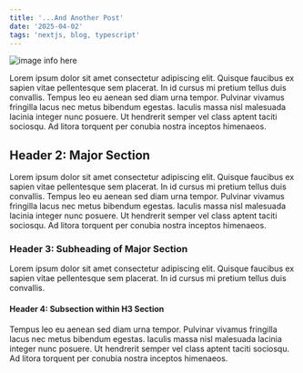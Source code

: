 ```yaml
---
title: '...And Another Post'
date: '2025-04-02'
tags: 'nextjs, blog, typescript'
---
```


![image info here](/assets/cat.jpg)

Lorem ipsum dolor sit amet consectetur adipiscing elit. Quisque faucibus ex
sapien vitae pellentesque sem placerat. In id cursus mi pretium tellus duis
convallis. Tempus leo eu aenean sed diam urna tempor. Pulvinar vivamus fringilla
lacus nec metus bibendum egestas. Iaculis massa nisl malesuada lacinia integer
nunc posuere. Ut hendrerit semper vel class aptent taciti sociosqu. Ad litora
torquent per conubia nostra inceptos himenaeos.

## Header 2: Major Section

Lorem ipsum dolor sit amet consectetur adipiscing elit. Quisque faucibus ex
sapien vitae pellentesque sem placerat. In id cursus mi pretium tellus duis
convallis. Tempus leo eu aenean sed diam urna tempor. Pulvinar vivamus fringilla
lacus nec metus bibendum egestas. Iaculis massa nisl malesuada lacinia integer
nunc posuere. Ut hendrerit semper vel class aptent taciti sociosqu. Ad litora
torquent per conubia nostra inceptos himenaeos.

### Header 3: Subheading of Major Section

Lorem ipsum dolor sit amet consectetur adipiscing elit. Quisque faucibus ex
sapien vitae pellentesque sem placerat. In id cursus mi pretium tellus duis
convallis.

#### Header 4: Subsection within H3 Section

Tempus leo eu aenean sed diam urna tempor. Pulvinar vivamus fringilla lacus nec
metus bibendum egestas. Iaculis massa nisl malesuada lacinia integer nunc
posuere. Ut hendrerit semper vel class aptent taciti sociosqu. Ad litora
torquent per conubia nostra inceptos himenaeos.

